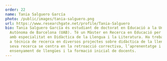 ```yaml
---
order: 22
name: Tania Salguero García
photo: /public/images/tania-salguero.png
url: https://www.researchgate.net/profile/Tania-Salguero
bio: Tania Salguero García és estudiant de doctorat en Educació a la Universitat
  Autònoma de Barcelona (UAB). Té un Màster en Recerca en Educació per la UAB,
  amb especialitat en Didàctica de la Llengua i la Literatura. Ha treballat com
  a tècnica de recerca en diversos projectes sobre didàctica de la llengua. La
  seva recerca se centra en la retroacció correctiva, l’aprenentatge i
  ensenyament de llengües i la formació inicial de docents.
---
```

